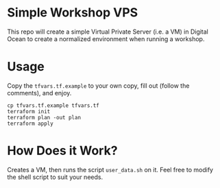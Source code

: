# Simple Workshop VPS

This repo will create a simple Virtual Private Server (i.e. a VM) in Digital Ocean to create a normalized environment when running a workshop.

# Usage
Copy the `tfvars.tf.example` to your own copy, fill out (follow the comments), and enjoy.
```shell script
cp tfvars.tf.example tfvars.tf
terraform init
terraform plan -out plan
terraform apply
```

# How Does it Work?
Creates a VM, then runs the script `user_data.sh` on it. Feel free to modify the shell script to suit your needs.

